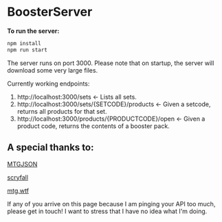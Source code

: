 # BoosterServer

**To run the server:**

```bash
npm install
npm run start
```

The server runs on port 3000. Please note that on startup, the server will download some very large files.

Currently working endpoints:

1. http://localhost:3000/sets <- Lists all sets.
2. http://localhost:3000/sets/{SETCODE}/products <- Given a setcode, returns all products for that set.
3. http://localhost:3000/products/{PRODUCTCODE}/open <- Given a product code, returns the contents of a booster pack.

## A special thanks to:

[MTGJSON](https://mtgjson.com/)

[scryfall](https://scryfall.com/)

[mtg.wtf](https://mtg.wtf/)

If any of you arrive on this page because I am pinging your API too much, please get in touch! I want to stress that I have no idea what I'm doing.
